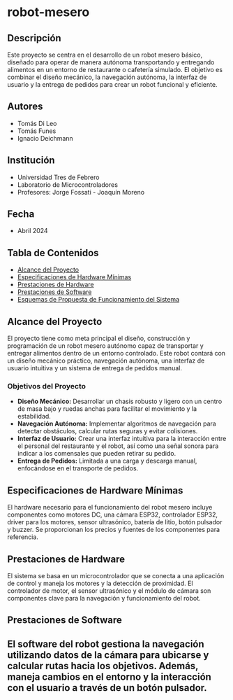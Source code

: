 # robot-mesero

## Descripción

Este proyecto se centra en el desarrollo de un robot mesero básico, diseñado para operar de manera autónoma transportando y entregando alimentos en un entorno de restaurante o cafetería simulado. El objetivo es combinar el diseño mecánico, la navegación autónoma, la interfaz de usuario y la entrega de pedidos para crear un robot funcional y eficiente.

## Autores

- Tomás Di Leo
- Tomás Funes
- Ignacio Deichmann

## Institución

- Universidad Tres de Febrero
- Laboratorio de Microcontroladores
- Profesores: Jorge Fossati - Joaquín Moreno

## Fecha

- Abril 2024

## Tabla de Contenidos

- [Alcance del Proyecto](#alcance-del-proyecto)
- [Especificaciones de Hardware Mínimas](#especificaciones-de-hardware-mínimas)
- [Prestaciones de Hardware](#prestaciones-de-hardware)
- [Prestaciones de Software](#prestaciones-de-software)
- [Esquemas de Propuesta de Funcionamiento del Sistema](#esquemas-de-propuesta-de-funcionamiento-del-sistema)

## Alcance del Proyecto

El proyecto tiene como meta principal el diseño, construcción y programación de un robot mesero autónomo capaz de transportar y entregar alimentos dentro de un entorno controlado. Este robot contará con un diseño mecánico práctico, navegación autónoma, una interfaz de usuario intuitiva y un sistema de entrega de pedidos manual.

### Objetivos del Proyecto

- **Diseño Mecánico:** Desarrollar un chasis robusto y ligero con un centro de masa bajo y ruedas anchas para facilitar el movimiento y la estabilidad.
- **Navegación Autónoma:** Implementar algoritmos de navegación para detectar obstáculos, calcular rutas seguras y evitar colisiones.
- **Interfaz de Usuario:** Crear una interfaz intuitiva para la interacción entre el personal del restaurante y el robot, así como una señal sonora para indicar a los comensales que pueden retirar su pedido.
- **Entrega de Pedidos:** Limitada a una carga y descarga manual, enfocándose en el transporte de pedidos.

## Especificaciones de Hardware Mínimas

El hardware necesario para el funcionamiento del robot mesero incluye componentes como motores DC, una cámara ESP32, controlador ESP32, driver para los motores, sensor ultrasónico, batería de litio, botón pulsador y buzzer. Se proporcionan los precios y fuentes de los componentes para referencia.

## Prestaciones de Hardware

El sistema se basa en un microcontrolador que se conecta a una aplicación de control y maneja los motores y la detección de proximidad. El controlador de motor, el sensor ultrasónico y el módulo de cámara son componentes clave para la navegación y funcionamiento del robot.

## Prestaciones de Software

El software del robot gestiona la navegación utilizando datos de la cámara para ubicarse y calcular rutas hacia los objetivos. Además, maneja cambios en el entorno y la interacción con el usuario a través de un botón pulsador.
---
